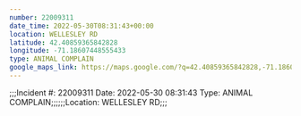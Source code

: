 ```yaml
---
number: 22009311
date_time: 2022-05-30T08:31:43+00:00
location: WELLESLEY RD
latitude: 42.40859365842828
longitude: -71.18607448555433
type: ANIMAL COMPLAIN
google_maps_link: https://maps.google.com/?q=42.40859365842828,-71.18607448555433
---
```


;;;Incident #: 22009311   Date: 2022-05-30 08:31:43   Type: ANIMAL COMPLAIN;;;;;;Location: WELLESLEY RD;;;
